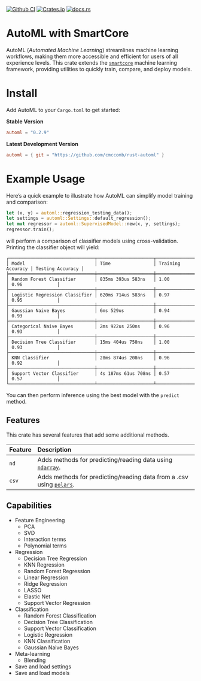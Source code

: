 [![Github CI](https://github.com/cmccomb/rust-automl/actions/workflows/tests.yml/badge.svg)](https://github.com/cmccomb/automl/actions)
[![Crates.io](https://img.shields.io/crates/v/automl.svg)](https://crates.io/crates/automl)
[![docs.rs](https://img.shields.io/docsrs/automl/latest?logo=rust)](https://docs.rs/automl)

# AutoML with SmartCore

AutoML (_Automated Machine Learning_) streamlines machine learning workflows, making them more accessible and efficient
for users of all experience levels. This crate extends the [`smartcore`](https://docs.rs/smartcore/) machine learning
framework, providing utilities to
quickly train, compare, and deploy models.

# Install

Add AutoML to your `Cargo.toml` to get started:

**Stable Version**

```toml
automl = "0.2.9"
```

**Latest Development Version**

```toml
automl = { git = "https://github.com/cmccomb/rust-automl" }
```

# Example Usage

Here’s a quick example to illustrate how AutoML can simplify model training and comparison:

```rust
let (x, y) = automl::regression_testing_data();
let settings = automl::Settings::default_regression();
let mut regressor = automl::SupervisedModel::new(x, y, settings);
regressor.train();
```

will perform a comparison of classifier models using cross-validation. Printing the classifier object will yield:

```text
┌────────────────────────────────┬─────────────────────┬───────────────────┬──────────────────┐
│ Model                          │ Time                │ Training Accuracy │ Testing Accuracy │
╞════════════════════════════════╪═════════════════════╪═══════════════════╪══════════════════╡
│ Random Forest Classifier       │ 835ms 393us 583ns   │ 1.00              │ 0.96             │
├────────────────────────────────┼─────────────────────┼───────────────────┼──────────────────┤
│ Logistic Regression Classifier │ 620ms 714us 583ns   │ 0.97              │ 0.95             │
├────────────────────────────────┼─────────────────────┼───────────────────┼──────────────────┤
│ Gaussian Naive Bayes           │ 6ms 529us           │ 0.94              │ 0.93             │
├────────────────────────────────┼─────────────────────┼───────────────────┼──────────────────┤
│ Categorical Naive Bayes        │ 2ms 922us 250ns     │ 0.96              │ 0.93             │
├────────────────────────────────┼─────────────────────┼───────────────────┼──────────────────┤
│ Decision Tree Classifier       │ 15ms 404us 750ns    │ 1.00              │ 0.93             │
├────────────────────────────────┼─────────────────────┼───────────────────┼──────────────────┤
│ KNN Classifier                 │ 28ms 874us 208ns    │ 0.96              │ 0.92             │
├────────────────────────────────┼─────────────────────┼───────────────────┼──────────────────┤
│ Support Vector Classifier      │ 4s 187ms 61us 708ns │ 0.57              │ 0.57             │
└────────────────────────────────┴─────────────────────┴───────────────────┴──────────────────┘
```

You can then perform inference using the best model with the `predict` method.

## Features

This crate has several features that add some additional methods.

| Feature | Description                                                                                             |
|:--------|:--------------------------------------------------------------------------------------------------------|
| `nd`    | Adds methods for predicting/reading data using [`ndarray`](https://crates.io/crates/ndarray).           |
| `csv`   | Adds methods for predicting/reading data from a .csv using [`polars`](https://crates.io/crates/polars). |

## Capabilities

- Feature Engineering
    - PCA
    - SVD
    - Interaction terms
    - Polynomial terms
- Regression
    - Decision Tree Regression
    - KNN Regression
    - Random Forest Regression
    - Linear Regression
    - Ridge Regression
    - LASSO
    - Elastic Net
    - Support Vector Regression
- Classification
    - Random Forest Classification
    - Decision Tree Classification
    - Support Vector Classification
    - Logistic Regression
    - KNN Classification
    - Gaussian Naive Bayes
- Meta-learning
    - Blending
- Save and load settings
- Save and load models